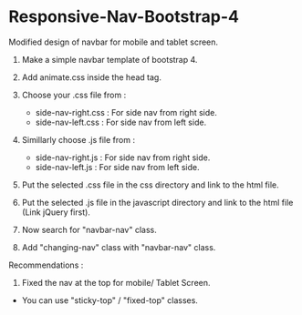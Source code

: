 # Responsive-Nav-Bootstrap-4
Modified design of navbar for mobile and tablet screen.

1. Make a simple navbar template of bootstrap 4.
2. Add animate.css inside the head tag.
    <link rel="stylesheet" href="https://cdnjs.cloudflare.com/ajax/libs/animate.css/3.5.2/animate.min.css">
3. Choose your .css file from :
    	
	- side-nav-right.css : For side nav from right side.
	- side-nav-left.css : For side nav from left side.
4. Simillarly  choose .js file from :
    	
	- side-nav-right.js : For side nav from right side.
	- side-nav-left.js : For side nav from left side.
5. Put the selected .css file in the css directory and link to the html file.
	<link rel="stylesheet" href="directory_name/side-nav-left|right.css">
6. Put the selected .js file in the javascript directory and link to the html file (Link jQuery first).
	<script src="directory_name/side-nav-left|right.js"></script> 
7.  Now search for "navbar-nav" class.
8.  Add "changing-nav" class with "navbar-nav" class.	

Recommendations :
1. Fixed the nav at the top for mobile/ Tablet Screen.
* You can use "sticky-top" / "fixed-top" classes.

	
